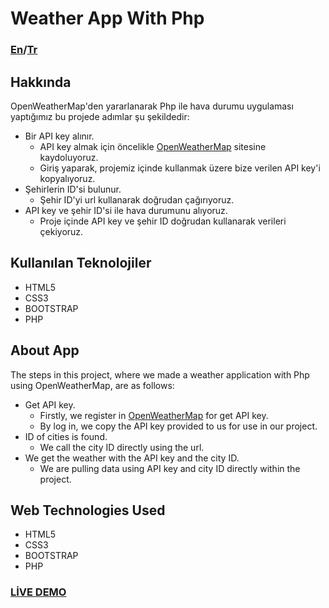 # Weather App With Php

### [En](#about-app)/[Tr](#hakkında)

## Hakkında    
OpenWeatherMap'den yararlanarak Php ile hava durumu uygulaması yaptığımız bu projede adımlar şu şekildedir:
- Bir API key alınır.
  - API key almak için öncelikle [OpenWeatherMap](https://openweathermap.org/) sitesine kaydoluyoruz.
  - Giriş yaparak, projemiz içinde kullanmak üzere bize verilen API key'i kopyalıyoruz.
- Şehirlerin ID'si bulunur.
  - Şehir ID'yi url kullanarak doğrudan çağırıyoruz.
- API key ve şehir ID'si ile hava durumunu alıyoruz.
  - Proje içinde API key ve şehir ID doğrudan kullanarak verileri çekiyoruz.
  
## Kullanılan Teknolojiler
+ HTML5
+ CSS3
+ BOOTSTRAP
+ PHP

## About App 
The steps in this project, where we made a weather application with Php using OpenWeatherMap, are as follows:
- Get API key.
  - Firstly, we register in [OpenWeatherMap](https://openweathermap.org/) for get API key.
  - By log in, we copy the API key provided to us for use in our project.
- ID of cities is found.
  - We call the city ID directly using the url.
- We get the weather with the API key and the city ID.
  - We are pulling data using API key and city ID directly within the project.

## Web Technologies Used
+ HTML5
+ CSS3
+ BOOTSTRAP
+ PHP

### [LİVE DEMO](http://todolist29.epizy.com/)  
